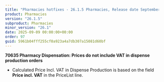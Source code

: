 ```yaml
---
title: "Pharmacies hotfixes - 26.1.5 Pharmacies, Release date September 9, 2025 - Hotfixes"
product: Pharmacies
version: "26.1.5"
subproduct: Pharmacies
minor_version: "26.1"
date: 2025-09-09 00:00:00+00:00
order: 97
guid: 5961b04fff255cf0a923a4a7db307a15081d60bf
---
```


<div><strong>70635 Pharmacy Dispensation: Prices do not include VAT in dispense production orders</strong>
<ul><li>Calculated Price Incl. VAT in Dispense Production is based on the field <b>Price incl. VAT</b> in the PriceList line.</li></ul></div>
